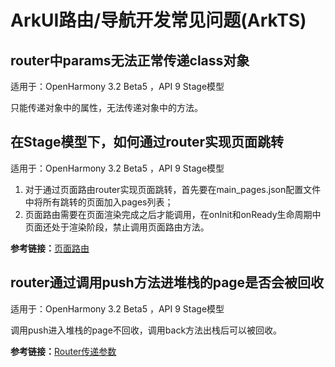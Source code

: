 # ArkUI路由/导航开发常见问题(ArkTS)

## router中params无法正常传递class对象

适用于：OpenHarmony 3.2 Beta5 ，API 9 Stage模型

只能传递对象中的属性，无法传递对象中的方法。

## 在Stage模型下，如何通过router实现页面跳转 

适用于：OpenHarmony 3.2 Beta5 ，API 9 Stage模型

1.  对于通过页面路由router实现页面跳转，首先要在main\_pages.json配置文件中将所有跳转的页面加入pages列表；
2.  页面路由需要在页面渲染完成之后才能调用，在onInit和onReady生命周期中页面还处于渲染阶段，禁止调用页面路由方法。

**参考链接：**[页面路由](../reference/apis/js-apis-router.md)

## router通过调用push方法进堆栈的page是否会被回收

适用于：OpenHarmony 3.2 Beta5 ，API 9 Stage模型

调用push进入堆栈的page不回收，调用back方法出栈后可以被回收。

**参考链接：**[Router传递参数](../reference/apis/js-apis-router.md#routergetparams)

